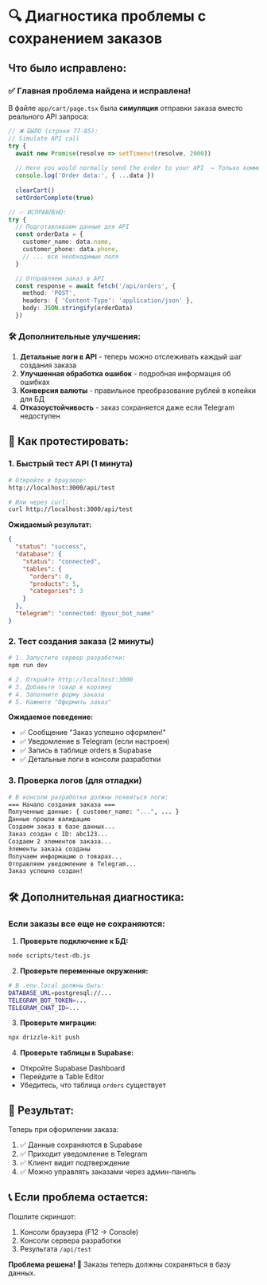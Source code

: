 # 🔍 Диагностика проблемы с сохранением заказов

## Что было исправлено:

### ✅ **Главная проблема найдена и исправлена!**
В файле `app/cart/page.tsx` была **симуляция** отправки заказа вместо реального API запроса:

```typescript
// ❌ БЫЛО (строки 77-85):
// Simulate API call
try {
  await new Promise(resolve => setTimeout(resolve, 2000))
  
  // Here you would normally send the order to your API  ← Только комментарий!
  console.log('Order data:', { ...data })
  
  clearCart()
  setOrderComplete(true)
```

```typescript
// ✅ ИСПРАВЛЕНО:
try {
  // Подготавливаем данные для API
  const orderData = {
    customer_name: data.name,
    customer_phone: data.phone,
    // ... все необходимые поля
  }

  // Отправляем заказ в API
  const response = await fetch('/api/orders', {
    method: 'POST',
    headers: { 'Content-Type': 'application/json' },
    body: JSON.stringify(orderData)
  })
```

### 🛠️ **Дополнительные улучшения:**

1. **Детальные логи в API** - теперь можно отслеживать каждый шаг создания заказа
2. **Улучшенная обработка ошибок** - подробная информация об ошибках
3. **Конверсия валюты** - правильное преобразование рублей в копейки для БД
4. **Отказоустойчивость** - заказ сохраняется даже если Telegram недоступен

## 🧪 Как протестировать:

### 1. **Быстрый тест API** (1 минута)
```bash
# Откройте в браузере:
http://localhost:3000/api/test

# Или через curl:
curl http://localhost:3000/api/test
```

**Ожидаемый результат:**
```json
{
  "status": "success",
  "database": {
    "status": "connected",
    "tables": {
      "orders": 0,
      "products": 5,
      "categories": 3
    }
  },
  "telegram": "connected: @your_bot_name"
}
```

### 2. **Тест создания заказа** (2 минуты)
```bash
# 1. Запустите сервер разработки:
npm run dev

# 2. Откройте http://localhost:3000
# 3. Добавьте товар в корзину
# 4. Заполните форму заказа
# 5. Нажмите "Оформить заказ"
```

**Ожидаемое поведение:**
- ✅ Сообщение "Заказ успешно оформлен!"
- ✅ Уведомление в Telegram (если настроен)
- ✅ Запись в таблице orders в Supabase
- ✅ Детальные логи в консоли разработки

### 3. **Проверка логов** (для отладки)
```bash
# В консоли разработки должны появиться логи:
=== Начало создания заказа ===
Полученные данные: { customer_name: "...", ... }
Данные прошли валидацию
Создаем заказ в базе данных...
Заказ создан с ID: abc123...
Создаем 2 элементов заказа...
Элементы заказа созданы
Получаем информацию о товарах...
Отправляем уведомление в Telegram...
Заказ успешно создан!
```

## 🛠️ Дополнительная диагностика:

### Если заказы все еще не сохраняются:

1. **Проверьте подключение к БД:**
```bash
node scripts/test-db.js
```

2. **Проверьте переменные окружения:**
```bash
# В .env.local должны быть:
DATABASE_URL=postgresql://...
TELEGRAM_BOT_TOKEN=...
TELEGRAM_CHAT_ID=...
```

3. **Проверьте миграции:**
```bash
npx drizzle-kit push
```

4. **Проверьте таблицы в Supabase:**
- Откройте Supabase Dashboard
- Перейдите в Table Editor
- Убедитесь, что таблица `orders` существует

## 🎯 **Результат:**

Теперь при оформлении заказа:
1. ✅ Данные сохраняются в Supabase
2. ✅ Приходит уведомление в Telegram
3. ✅ Клиент видит подтверждение
4. ✅ Можно управлять заказами через админ-панель

## 📞 **Если проблема остается:**

Пошлите скриншот:
1. Консоли браузера (F12 → Console)
2. Консоли сервера разработки
3. Результата `/api/test`

**Проблема решена! 🎉** Заказы теперь должны сохраняться в базу данных.